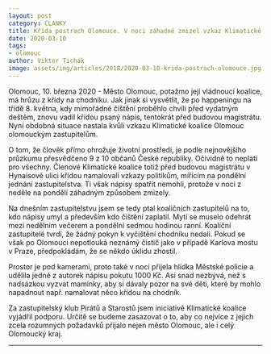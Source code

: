 ```yaml
---
layout: post
category: CLANKY
title: Křída postrach Olomouce. V noci záhadně zmizel vzkaz Klimatické koalice Olomouc zastupitelům města
date: 2020-03-10
tags: 
- olomouc 
author: Viktor Tichák
image: assets/img/articles/2018/2020-03-10-krida-postrach-olomouce.jpg  #751x422 pixelu
---
```

Olomouc, 10. března 2020 - Město Olomouc, potažmo její vládnoucí koalice, má hrůzu z křídy na chodníku. Jak jinak si vysvětlit, že po happeningu na třídě 8. května, kdy mimořádné čištění proběhlo chvíli před vydatným deštěm, znovu vadil křídou psaný nápis, tentokrát před budovou magistrátu. Nyní obdobná situace nastala kvůli vzkazu Klimatické koalice Olomouc olomouckým zastupitelům. 

O tom, že člověk přímo ohrožuje životní prostředí, je podle nejnovějšího průzkumu přesvědčeno 9 z 10 občanů České republiky. Očividně to neplatí pro všechny. Členové Klimatické koalice totiž před budovou magistrátu v Hynaisově ulici křídou namalovali vzkazy politikům, mířícím na pondělní jednání zastupitelstva. Ti však nápisy spatřit nemohli, protože v noci z neděle na pondělí záhadným způsobem zmizely.

Na dnešním zastupitelstvu jsem se tedy ptal koaličních zastupitelů na to, kdo nápisy umyl a především kdo čištění zaplatil. Mytí se muselo odehrát mezi nedělním večerem a pondělní sedmou hodinou ranní. Koaliční zastupitelé tvrdí, že žádný pokyn k vyčištění chodníku nedali. Pokud se však po Olomouci nepotlouká neznámý čistič jako v případě Karlova mostu v Praze, předpokládám, že se někdo úklidu zhostil. 

Prostor je pod kamerami, proto také v noci přijela hlídka Městské policie a udělila jedné z autorek nápisu pokutu 1000 Kč. Asi snad nezbývá, než s nadsázkou vyzvat maminky, aby si dávaly pozor na své děti, které by mohlo napadnout např. namalovat něco křídou na chodník. 

Za zastupitelský klub Pirátů a Starostů jsem iniciativě Klimatické koalice vyjádřil podporu. Určitě se budeme zasazovat o to, aby co nejvíce z jejich zcela rozumných požadavků přijalo nejen město Olomouc, ale i celý Olomoucký kraj. 

---
